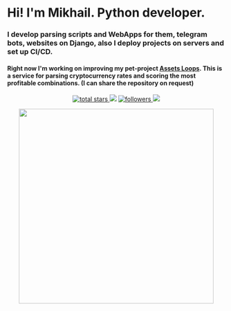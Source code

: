 # Hi! I'm Mikhail. Python developer.

### I develop parsing scripts and WebApps for them, telegram bots, websites on Django, also I deploy projects on servers and set up CI/CD.

#### Right now I'm working on improving my pet-project <a href="https://assetsloop.com/">Assets Loops</a>. This is a service for parsing cryptocurrency rates and scoring the most profitable combinations. (I can share the repository on request)

<p align='center'>
    <a href='https://github.com/mrhrifat?tab=repositories&sort=stargazers'>
        <img alt='total stars' title='Total stars on GitHub' src='https://custom-icon-badges.herokuapp.com/badge/dynamic/json?logo=star&color=55960c&labelColor=488207&label=Stars&style=for-the-badge&query=%24.stars&url=https://api.github-star-counter.workers.dev/user/Nezhinskiy'/>
    </a>
    <img src='https://vbr.wocr.tk/badge?page_id=Nezhinskiy&style=for-the-badge&logo=Github&color=16a085'>
    <a href='https://github.com/Nezhinskiy?tab=followers'>
        <img alt='followers' title='Follow Me on GitHub' src='https://custom-icon-badges.herokuapp.com/github/followers/Nezhinskiy?color=236ad3&labelColor=1155ba&style=for-the-badge&logo=person-add&label=Follow&logoColor=white'/>
    </a>
    <a href='https://www.linkedin.com/in/mikhail-nezhinsky' target='_blank'>
        <img src='https://img.shields.io/badge/linkedin%20-%230077B5.svg?&style=for-the-badge&logo=linkedin&logoColor=white'/>
    </a>
</p>

<p align = 'center'>
    <img src='https://github-readme-stats-git-masterrstaa-rickstaa.vercel.app/api?username=Nezhinskiy&count_private=true&include_all_commits=true&show_icons=true&theme=transparent' width='450'/>
</p>
